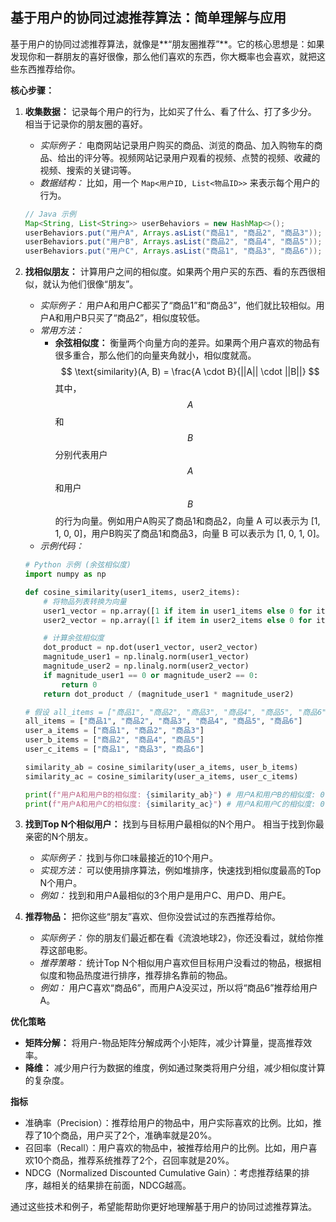 ## 基于用户的协同过滤推荐算法：简单理解与应用

基于用户的协同过滤推荐算法，就像是**“朋友圈推荐”**。它的核心思想是：如果发现你和一群朋友的喜好很像，那么他们喜欢的东西，你大概率也会喜欢，就把这些东西推荐给你。

**核心步骤：**

1.  **收集数据：** 记录每个用户的行为，比如买了什么、看了什么、打了多少分。 相当于记录你的朋友圈的喜好。

    *   *实际例子：* 电商网站记录用户购买的商品、浏览的商品、加入购物车的商品、给出的评分等。视频网站记录用户观看的视频、点赞的视频、收藏的视频、搜索的关键词等。
    *   *数据结构：* 比如，用一个 `Map<用户ID, List<物品ID>>` 来表示每个用户的行为。
    ```java
    // Java 示例
    Map<String, List<String>> userBehaviors = new HashMap<>();
    userBehaviors.put("用户A", Arrays.asList("商品1", "商品2", "商品3"));
    userBehaviors.put("用户B", Arrays.asList("商品2", "商品4", "商品5"));
    userBehaviors.put("用户C", Arrays.asList("商品1", "商品3", "商品6"));
    ```

2.  **找相似朋友：** 计算用户之间的相似度。如果两个用户买的东西、看的东西很相似，就认为他们很像“朋友”。

    *   *实际例子：* 用户A和用户C都买了“商品1”和“商品3”，他们就比较相似。用户A和用户B只买了“商品2”，相似度较低。
    *   *常用方法：*
        *   **余弦相似度：** 衡量两个向量方向的差异。如果两个用户喜欢的物品有很多重合，那么他们的向量夹角就小，相似度就高。
        $$
        \text{similarity}(A, B) = \frac{A \cdot B}{||A|| \cdot ||B||}
        $$
        其中，$$A$$ 和 $$B$$ 分别代表用户 $$A$$ 和用户 $$B$$ 的行为向量。例如用户A购买了商品1和商品2，向量 A 可以表示为 [1, 1, 0, 0]，用户B购买了商品1和商品3，向量 B 可以表示为 [1, 0, 1, 0]。
    *   *示例代码：*
    ```python
    # Python 示例 (余弦相似度)
    import numpy as np

    def cosine_similarity(user1_items, user2_items):
        # 将物品列表转换为向量
        user1_vector = np.array([1 if item in user1_items else 0 for item in all_items]) #all_items为所有物品
        user2_vector = np.array([1 if item in user2_items else 0 for item in all_items])

        # 计算余弦相似度
        dot_product = np.dot(user1_vector, user2_vector)
        magnitude_user1 = np.linalg.norm(user1_vector)
        magnitude_user2 = np.linalg.norm(user2_vector)
        if magnitude_user1 == 0 or magnitude_user2 == 0:
            return 0
        return dot_product / (magnitude_user1 * magnitude_user2)

    # 假设 all_items = ["商品1", "商品2", "商品3", "商品4", "商品5", "商品6"]
    all_items = ["商品1", "商品2", "商品3", "商品4", "商品5", "商品6"]
    user_a_items = ["商品1", "商品2", "商品3"]
    user_b_items = ["商品2", "商品4", "商品5"]
    user_c_items = ["商品1", "商品3", "商品6"]

    similarity_ab = cosine_similarity(user_a_items, user_b_items)
    similarity_ac = cosine_similarity(user_a_items, user_c_items)

    print(f"用户A和用户B的相似度: {similarity_ab}") # 用户A和用户B的相似度: 0.3333333333333333
    print(f"用户A和用户C的相似度: {similarity_ac}") # 用户A和用户C的相似度: 0.6666666666666667
    ```

3.  **找到Top N个相似用户：** 找到与目标用户最相似的N个用户。 相当于找到你最亲密的N个朋友。

    *   *实际例子：* 找到与你口味最接近的10个用户。
    *   *实现方法：* 可以使用排序算法，例如堆排序，快速找到相似度最高的Top N个用户。
    *   *例如：*  找到和用户A最相似的3个用户是用户C、用户D、用户E。

4.  **推荐物品：**  把你这些“朋友”喜欢、但你没尝试过的东西推荐给你。

    *   *实际例子：* 你的朋友们最近都在看《流浪地球2》，你还没看过，就给你推荐这部电影。
    *   *推荐策略：*  统计Top N个相似用户喜欢但目标用户没看过的物品，根据相似度和物品热度进行排序，推荐排名靠前的物品。
    *   *例如：* 用户C喜欢“商品6”，而用户A没买过，所以将“商品6”推荐给用户A。

**优化策略**

*   **矩阵分解：** 将用户-物品矩阵分解成两个小矩阵，减少计算量，提高推荐效率。
*   **降维：** 减少用户行为数据的维度，例如通过聚类将用户分组，减少相似度计算的复杂度。

**指标**
* 准确率（Precision）：推荐给用户的物品中，用户实际喜欢的比例。比如，推荐了10个商品，用户买了2个，准确率就是20%。
* 召回率（Recall）：用户喜欢的物品中，被推荐给用户的比例。比如，用户喜欢10个商品，推荐系统推荐了2个，召回率就是20%。
* NDCG（Normalized Discounted Cumulative Gain）：考虑推荐结果的排序，越相关的结果排在前面，NDCG越高。

通过这些技术和例子，希望能帮助你更好地理解基于用户的协同过滤推荐算法。